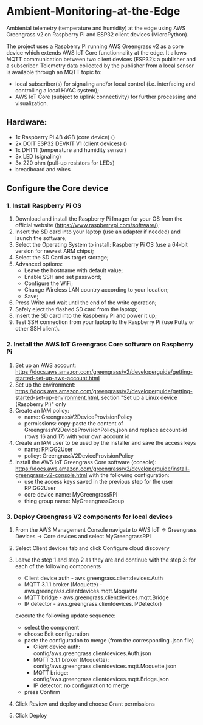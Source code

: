 # Ambient-Monitoring-at-the-Edge
Ambiental telemetry (temperature and humidity) at the edge using AWS Greengrass v2 on Raspberry PI and ESP32 client devices (MicroPython).

The project uses a Raspberry Pi running AWS Greengrass v2 as a core device which extends AWS IoT Core functionnality at the edge. It allows MQTT communication between two client devices (ESP32): a publisher and a subscriber. Telemetry data collected by the publisher from a local sensor is available through an MQTT topic to:
- local subscriber(s) for signaling and/or local control (i.e. interfacing and controlling a local HVAC system);
- AWS IoT Core (subject to uplink connectivity) for further processing and visualization.

## Hardware:
- 1x Raspberry Pi 4B 4GB (core device) ()
- 2x DOIT ESP32 DEVKIT V1 (client devices) ()
- 1x DHT11 (temperature and humidity sensor)
- 3x LED (signaling)
- 3x 220 ohm (pull-up resistors for LEDs)
- breadboard and wires

## Configure the Core device
### 1. Install Raspberry Pi OS
1. Download and install the Raspberry Pi Imager for your OS from the official website (https://www.raspberrypi.com/software/);
2. Insert the SD card into your laptop (use an adapter if needed) and launch the software;
3. Select the Operating System to install: Raspberry Pi OS (use a 64-bit version for newest ARM chips);
4. Select the SD Card as target storage;
5. Advanced options:
    - Leave the hostname with default value;
    - Enable SSH and set password;
    - Configure the WiFi;
    - Change Wireless LAN country according to your location;
    - Save;
6. Press Write and wait until the end of the write operation;
7. Safely eject the flashed SD card from the laptop;
8. Insert the SD card into the Raspberry Pi and power it up;
9. Test SSH connection from your laptop to the Raspberry Pi (use Putty or other SSH client).

### 2. Install the AWS IoT Greengrass Core software on Raspberry Pi
1. Set up an AWS account: https://docs.aws.amazon.com/greengrass/v2/developerguide/getting-started-set-up-aws-account.html
2. Set up the environment: https://docs.aws.amazon.com/greengrass/v2/developerguide/getting-started-set-up-environment.html, section "Set up a Linux device (Raspberry Pi)" only
3. Create an IAM policy:
   - name: GreengrassV2DeviceProvisionPolicy
   - permissions: copy-paste the content of GreengrassV2DeviceProvisionPolicy.json and replace account-id (rows 16 and 17) with your own account id
4. Create an IAM user to be used by the installer and save the access keys
   - name: RPIGG2User
   - policy: GreengrassV2DeviceProvisionPolicy
5. Install the AWS IoT Greengrass Core software (console): https://docs.aws.amazon.com/greengrass/v2/developerguide/install-greengrass-v2-console.html with the following configuration:
   - use the access keys saved in the previous step for the user RPIGG2User
   - core device name: MyGreengrassRPI
   - thing group name: MyGreengrassGroup
   
### 3. Deploy Greengrass V2 components for local devices
1. From the AWS Management Console navigate to AWS IoT -> Greengrass Devices -> Core devices and select MyGreengrassRPI
2. Select Client devices tab and click Configure cloud discovery
3. Leave the step 1 and step 2 as they are and continue with the step 3: for each of the following components
   - Client device auth - aws.greengrass.clientdevices.Auth
   - MQTT 3.1.1 broker (Moquette) - aws.greengrass.clientdevices.mqtt.Moquette
   - MQTT bridge - aws.greengrass.clientdevices.mqtt.Bridge
   - IP detector - aws.greengrass.clientdevices.IPDetector)
   
   execute the following update sequence:
   - select the component
   - choose Edit configuration
   - paste the configuration to merge (from the corresponding .json file)
       - Client device auth: config/aws.greengrass.clientdevices.Auth.json
       - MQTT 3.1.1 broker (Moquette): config/aws.greengrass.clientdevices.mqtt.Moquette.json
       - MQTT bridge: config/aws.greengrass.clientdevices.mqtt.Bridge.json
       - IP detector: no configuration to merge
   - press Confirm

5. Click Review and deploy and choose Grant permissions
6. Click Deploy
